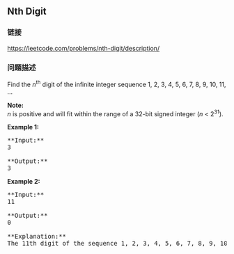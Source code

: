 ## Nth Digit  
### 链接  
https://leetcode.com/problems/nth-digit/description/  
### 问题描述
Find the *n*<sup>th</sup> digit of the infinite integer sequence 1, 2, 3, 4, 5, 6, 7, 8, 9, 10, 11, ... 

**Note:**<br />
*n* is positive and will fit within the range of a 32-bit signed integer (*n* < 2<sup>31</sup>).


**Example 1:**
<pre>
**Input:**
3

**Output:**
3
</pre>


**Example 2:**
<pre>
**Input:**
11

**Output:**
0

**Explanation:**
The 11th digit of the sequence 1, 2, 3, 4, 5, 6, 7, 8, 9, 10, 11, ... is a 0, which is part of the number 10.
</pre>

